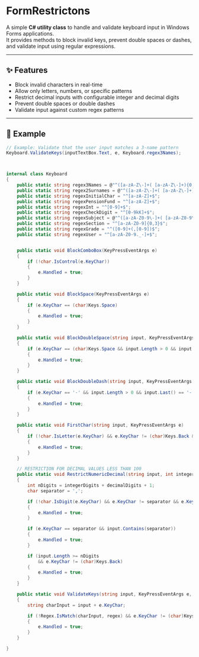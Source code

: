 # FormRestrictons
A simple **C# utility class** to handle and validate keyboard input in Windows Forms applications.  
It provides methods to block invalid keys, prevent double spaces or dashes, and validate input using regular expressions.

---

## ✨ Features

- Block invalid characters in real-time
- Allow only letters, numbers, or specific patterns
- Restrict decimal inputs with configurable integer and decimal digits
- Prevent double spaces or double dashes
- Validate input against custom regex patterns

---

## 📂 Example

```csharp
// Example: Validate that the user input matches a 3-name pattern
Keyboard.ValidateKeys(inputTextBox.Text, e, Keyboard.regex3Names);



internal class Keyboard
{
    public static string regex3Names = @"^([a-zA-Z\-]+( [a-zA-Z\-]+){0,2})?$";
    public static string regex2Surnames = @"^([a-zA-Z\-]+( [a-zA-Z\-]+){0,2})?$";
    public static string regexInitialChar = "^[a-zA-Z]+$";
    public static string regexPensionFund = "^[a-zA-Z]+$";
    public static string regexInt = "^[0-9]+$";
    public static string regexCheckDigit = "^[0-9kK]+$";
    public static string regexSubject = @"^([a-zA-Z0-9\-]+( [a-zA-Z0-9\-]+){0,5})?$";
    public static string regexSection = "^[a-zA-Z0-9]{0,3}$";
    public static string regexGrade = "^([0-9]+(,[0-9])$";
    public static string regexUser = "^[a-zA-Z0-9._-]+$";


    public static void BlockComboBox(KeyPressEventArgs e)
    {
        if (!char.IsControl(e.KeyChar))
        {
            e.Handled = true;
        }
    }

    public static void BlockSpace(KeyPressEventArgs e)
    {
        if (e.KeyChar == (char)Keys.Space)
        {
            e.Handled = true;
        }
    }

    public static void BlockDoubleSpace(string input, KeyPressEventArgs e)
    {
        if (e.KeyChar == (char)Keys.Space && input.Length > 0 && input.Last() == ' ')
        {
            e.Handled = true;
        }
    }

    public static void BlockDoubleDash(string input, KeyPressEventArgs e)
    {
        if (e.KeyChar == '-' && input.Length > 0 && input.Last() == '-')
        {
            e.Handled = true;
        }
    }

    public static void FirstChar(string input, KeyPressEventArgs e)
    {
        if (!char.IsLetter(e.KeyChar) && e.KeyChar != (char)Keys.Back && input.Length == 0)
        {
            e.Handled = true;
        }
    }

    // RESTRICTION FOR DECIMAL VALUES LESS THAN 100
    public static void RestrictNumericDecimal(string input, int integerDigits, int decimalDigits, KeyPressEventArgs e)
    {
        int nDigits = integerDigits + decimalDigits + 1;
        char separator = ',';

        if (!char.IsDigit(e.KeyChar) && e.KeyChar != separator && e.KeyChar != (char)Keys.Back)
        {
            e.Handled = true;
        }

        if (e.KeyChar == separator && input.Contains(separator))
        {
            e.Handled = true;
        }

        if (input.Length >= nDigits
            && e.KeyChar != (char)Keys.Back)
        {
            e.Handled = true;
        }
    }

    public static void ValidateKeys(string input, KeyPressEventArgs e, string regex)
    {
        string charInput = input + e.KeyChar;

        if (!Regex.IsMatch(charInput, regex) && e.KeyChar != (char)Keys.Back && e.KeyChar != (char)Keys.Space)
        {
            e.Handled = true;
        }
    }

}
